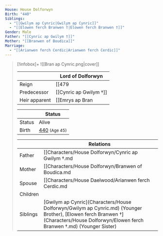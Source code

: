 ```yaml
---
House: House Dolforwyn
Birth: "440"
Siblings:
  - "[[Gwilym ap Cynric|Gwilym ap Cynric]]"
  - "[[Elowen ferch Branwen †|Elowen ferch Branwen †]]"
Gender: Male
Father: "[[Cynric ap Gwilym †]]"
Mother: "[[Branwen of Boudica]]"
Marriage:
  - "[[Arianwen ferch Cerdic|Arianwen ferch Cerdic]]"
---
```

> [!infobox]+
> ![[Bran ap Cynric.png|cover]]
> 
> || Lord of Dolforwyn   |
> | ---- | ---- |
> |Reign | [[479|479]] |
>|Predecessor | [[Cynric ap Gwilym †]] |
>|Heir apparent| [[Emrys ap Bran|Emrys ap Bran]]|
>
> || Status   |
> | ---- | ---- |
> |Status| Alive|
> |Birth| [440](440) <small>(Age 45)</small> |
>
>|| Relations   |
> | ---- | ---- |
> | Father | [[Characters/House Dolforwyn/Cynric ap Gwilym †.md|Cynric ap Gwilym †]] |
> | Mother | [[Characters/House Dolforwyn/Branwen of Boudica.md|Branwen of Boudica]] |
> | Spouse | [[Characters/House Daelwood/Arianwen ferch Cerdic.md|Arianwen ferch Cerdic]] |
> | Children|  |
> | Siblings | [Gwilym ap Cynric](Characters/House Dolforwyn/Gwilym ap Cynric.md) (Younger Brother), [Elowen ferch Branwen †](Characters/House Dolforwyn/Elowen ferch Branwen †.md) (Younger Sister)|
> 


